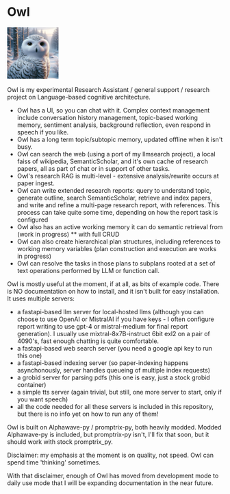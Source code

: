 # Owl 
<img src="https://github.com/bdambrosio/Owl/blob/main/images/Owl.jpg?raw=true" width="120">

Owl is my experimental Research Assistant / general support / research project on Language-based cognitive architecture. 
* Owl has a UI, so you can chat with it. Complex context management include conversation history management, topic-based working memory, sentiment analysis, background reflection, even respond in speech if you like.
* Owl has a long term topic/subtopic memory, updated offline when it isn't busy.
* Owl can search the web (using a port of my llmsearch project), a local faiss of wikipedia, SemanticScholar, and it's own cache of research papers, all as part of chat or in support of other tasks.
* Owl's research RAG is multi-level - extensive analysis/rewrite occurs at paper ingest.
* Owl can write extended research reports: query to understand topic, generate outline, search SemanticScholar, retrieve and index papers, and write and refine a multi-page research report, with references. This process can take quite some time, depending on how the report task is configured
* Owl also has an active working memory it can do semantic retrieval from (work in progress)
    ** with full CRUD
* Owl can also create hierarchical plan structures, including references to working memory variables (plan construction and execution are works in progress)
* Owl can resolve the tasks in those plans to subplans rooted at a set of text operations performed by LLM or function call.

Owl is mostly useful at  the moment, if at all, as bits of example code. There is NO documentation on how to install, and it isn't built for easy installation. It uses multiple servers: 
* a fastapi-based llm server for local-hosted llms (although you can choose to use OpenAI or MistralAI if you have keys - I often configure report writing to use gpt-4 or mistral-medium for final report generation). I usually use mixtral-8x7B-instruct 6bit exl2 on a pair of 4090's, fast enough chatting is quite comfortable.
* a fastapi-based web search server (you need a google api key to run this one)
* a fastapi-based indexing server (so paper-indexing happens asynchonously, server handles queueing of multiple index requests)
* a grobid server for parsing pdfs (this one is easy, just a stock grobid container)
* a simple tts server (again trivial, but still, one more server to start, only if you want speech)
* all the code needed for all these servers is included in this repository, but there is no info yet on how to run any of them!

Owl is built on Alphawave-py / promptrix-py, both heavily modded. Modded Alphawave-py is included, but promptrix-py isn't, I'll fix that soon, but it should work with stock promptrix_py.

Disclaimer: my emphasis at the moment is on quality, not speed. Owl can spend time 'thinking' sometimes.

With that disclaimer, enough of Owl has moved from development mode to daily use mode that I will be expanding documentation in the near future. 


